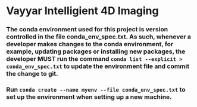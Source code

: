 # Vayyar Intelligient 4D Imaging

### The conda environment used for this project is version controlled in the file conda_env_spec.txt. As such, whenever a developer makes changes to the conda environment, for example, updating packages or installing new packages, the developer MUST run the command `conda list --explicit > conda_env_spec.txt` to update the environment file and commit the change to git.

### Run `conda create --name myenv --file conda_env_spec.txt` to set up the environment when setting up a new machine.


